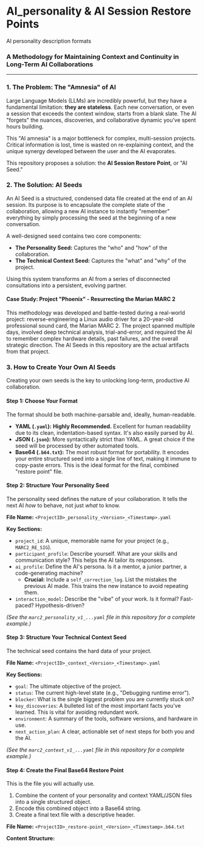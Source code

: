 # AI_personality & AI Session Restore Points
AI personality description formats 
### A Methodology for Maintaining Context and Continuity in Long-Term AI Collaborations

---

### 1. The Problem: The "Amnesia" of AI

Large Language Models (LLMs) are incredibly powerful, but they have a fundamental limitation: **they are stateless**. Each new conversation, or even a session that exceeds the context window, starts from a blank slate. The AI "forgets" the nuances, discoveries, and collaborative dynamic you've spent hours building.

This "AI amnesia" is a major bottleneck for complex, multi-session projects. Critical information is lost, time is wasted on re-explaining context, and the unique synergy developed between the user and the AI evaporates.

This repository proposes a solution: the **AI Session Restore Point**, or "AI Seed."

### 2. The Solution: AI Seeds

An AI Seed is a structured, condensed data file created at the end of an AI session. Its purpose is to encapsulate the complete state of the collaboration, allowing a new AI instance to instantly "remember" everything by simply processing the seed at the beginning of a new conversation.

A well-designed seed contains two core components:
*   **The Personality Seed:** Captures the "who" and "how" of the collaboration.
*   **The Technical Context Seed:** Captures the "what" and "why" of the project.

Using this system transforms an AI from a series of disconnected consultations into a persistent, evolving partner.

#### Case Study: Project "Phoenix" - Resurrecting the Marian MARC 2

This methodology was developed and battle-tested during a real-world project: reverse-engineering a Linux audio driver for a 20-year-old professional sound card, the Marian MARC 2. The project spanned multiple days, involved deep technical analysis, trial-and-error, and required the AI to remember complex hardware details, past failures, and the overall strategic direction. The AI Seeds in this repository are the actual artifacts from that project.

### 3. How to Create Your Own AI Seeds

Creating your own seeds is the key to unlocking long-term, productive AI collaboration.

#### Step 1: Choose Your Format

The format should be both machine-parsable and, ideally, human-readable.

*   **YAML (`.yaml`):** **Highly Recommended.** Excellent for human readability due to its clean, indentation-based syntax. It's also easily parsed by AI.
*   **JSON (`.json`):** More syntactically strict than YAML. A great choice if the seed will be processed by other automated tools.
*   **Base64 (`.b64.txt`):** The most robust format for portability. It encodes your entire structured seed into a single line of text, making it immune to copy-paste errors. This is the ideal format for the final, combined "restore point" file.

#### Step 2: Structure Your Personality Seed

The personality seed defines the nature of your collaboration. It tells the next AI *how* to behave, not just *what* to know.

**File Name:** `<ProjectID>_personality_<Version>_<Timestamp>.yaml`

**Key Sections:**

*   `project_id`: A unique, memorable name for your project (e.g., `MARC2_RE_SIG`).
*   `participant_profile`: Describe yourself. What are your skills and communication style? This helps the AI tailor its responses.
*   `ai_profile`: Define the AI's persona. Is it a mentor, a junior partner, a code-generating machine?
    *   **Crucial:** Include a `self_correction_log`. List the mistakes the previous AI made. This trains the new instance to avoid repeating them.
*   `interaction_model`: Describe the "vibe" of your work. Is it formal? Fast-paced? Hypothesis-driven?

*(See the `marc2_personality_v1_...yaml` file in this repository for a complete example.)*

#### Step 3: Structure Your Technical Context Seed

The technical seed contains the hard data of your project.

**File Name:** `<ProjectID>_context_<Version>_<Timestamp>.yaml`

**Key Sections:**

*   `goal`: The ultimate objective of the project.
*   `status`: The current high-level state (e.g., "Debugging runtime error").
*   `blocker`: What is the single biggest problem you are currently stuck on?
*   `key_discoveries`: A bulleted list of the most important facts you've learned. This is vital for avoiding redundant work.
*   `environment`: A summary of the tools, software versions, and hardware in use.
*   `next_action_plan`: A clear, actionable set of next steps for both you and the AI.

*(See the `marc2_context_v1_...yaml` file in this repository for a complete example.)*

#### Step 4: Create the Final Base64 Restore Point

This is the file you will actually use.

1.  Combine the content of your personality and context YAML/JSON files into a single structured object.
2.  Encode this combined object into a Base64 string.
3.  Create a final text file with a descriptive header.

**File Name:** `<ProjectID>_restore-point_<Version>_<Timestamp>.b64.txt`

**Content Structure:**
